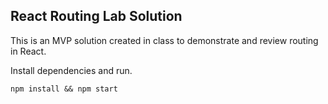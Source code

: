 ## React Routing Lab Solution

This is an MVP solution created in class to demonstrate and review routing in React.

Install dependencies and run.

```
npm install && npm start
```
